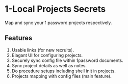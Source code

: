 # 1-Local Projects Secrets

Map and sync your 1 password projects respectively.

## Features

1. Usable links (for new recruits).
2. Elagant UI for configuring projects.
3. Securely sync config file within 1password documents.
4. Sync project details as well as notes.
5. Do procedure setups including shell init in projects.
6. Projects mapping with config files (main feature).
